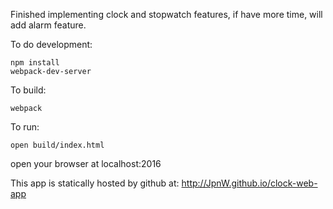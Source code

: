Finished implementing clock and stopwatch features, if have more time, will add alarm feature.

To do development:
```
npm install
webpack-dev-server 
```
To build:
```
webpack
```
To run:
```
open build/index.html
```
open your browser at localhost:2016

This app is statically hosted by github at:
http://JpnW.github.io/clock-web-app
